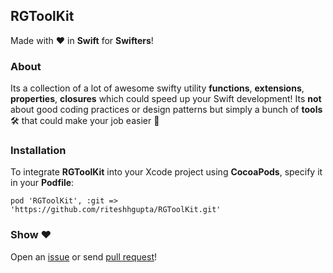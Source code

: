 ## RGToolKit

Made with ♥️ in **Swift** for **Swifters**!

### About
Its a collection of a lot of awesome swifty utility **functions**, **extensions**, **properties**, **closures** which could speed up your Swift development! Its **not** about good coding practices or design patterns but simply a bunch of **tools** 🛠️ that could make your job easier 🚀

### Installation
To integrate **RGToolKit** into your Xcode project using **CocoaPods**, specify it in your **Podfile**:

```
pod 'RGToolKit', :git => 'https://github.com/riteshhgupta/RGToolKit.git'
```

### Show ♥️

Open an [issue](https://github.com/riteshhgupta/RGToolKit/issues/new) or send [pull request](https://github.com/riteshhgupta/RGToolKit/compare)!
